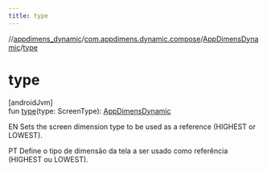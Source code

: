 ```yaml
---
title: type
---
```

//[appdimens_dynamic](../../../index.html)/[com.appdimens.dynamic.compose](../index.html)/[AppDimensDynamic](index.html)/[type](type.html)



# type



[androidJvm]\
fun [type](type.html)(type: ScreenType): [AppDimensDynamic](index.html)



EN Sets the screen dimension type to be used as a reference (HIGHEST or LOWEST).



PT Define o tipo de dimensão da tela a ser usado como referência (HIGHEST ou LOWEST).



